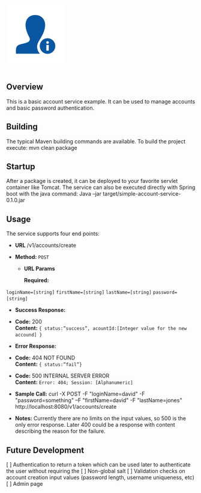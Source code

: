 <div align="left">
  <img src="https://raw.githubusercontent.com/cj3ns3n/simple-account-service/master/account-icon.png"><br><br>
</div>

## Overview
This is a basic account service example.  It can be used to manage accounts and basic password authentication.

## Building
The typical Maven building commands are available.
To build the project execute:
mvn clean package 

## Startup
After a package is created, it can be deployed to your favorite servlet container like Tomcat.
The service can also be executed directly with Spring boot with the java command:
Java –jar target/simple-account-service-0.1.0.jar

## Usage
The service supports four end points:

* **URL**
/v1/accounts/create

* **Method:**
  `POST`
    
    *  **URL Params**

       **Required:**
        
`loginName=[string]`
`firstName=[string]`
`lastName=[string]`
`password=[string]`

* **Success Response:**

* **Code:** 200 <br />
**Content:** `{ status:”success”, acountId:[Integer value for the new accound] }`
			   
* **Error Response:**

* **Code:** 404 NOT FOUND<br />
**Content:** `{ status:”fail”}`

* **Code:** 500 INTERNAL SERVER ERROR<br />
**Content:** `Error: 404; Session: [Alphanumeric]`

* **Sample Call:**
curl -X POST -F "loginName=david" -F "password=something" –F "firstName=david" -F "lastName=jones" http://localhost:8080/v1/accounts/create

* **Notes:**
Currently there are no limits on the input values, so 500 is the only error response.  Later 400 could be a response with content describing the reason for the failure.

## Future Development
[ ] Authentication to return a token which can be used later to authenticate the user without requiring the
[ ] Non-global salt
[ ] Validation checks on account creation input values (password length, username uniqueness, etc)
[ ] Admin page


